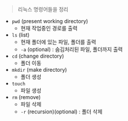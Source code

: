 
> 리눅스 명령어들을 정리

- `pwd` (present working directory)
    - 현재 작업중인 경로를 출력
- `ls` (list)
    - 현재 폴더에 있는 파일, 폴더를 출력
    - `-a` (optional) : 숨김처리된 파일, 폴더까지 출력
- `cd` (change directory)
    - 폴더 이동
- `mkdir` (make directory)
    - 폴더 생성
- `touch`
    - 파일 생성
- `rm` (remove)
    - 파일 삭제
    - `-r` (recursion)(optional) : 폴더 삭제
